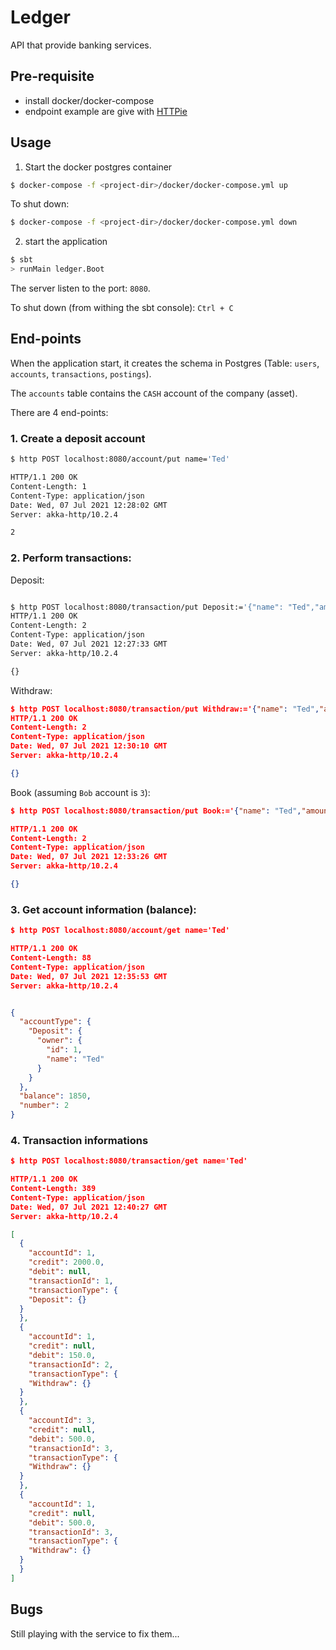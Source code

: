 Ledger
======

API that provide banking services.

Pre-requisite
-------------
* install docker/docker-compose
* endpoint example are give with [HTTPie](https://httpie.io/)

Usage
-----

1. Start the docker postgres container

```bash
$ docker-compose -f <project-dir>/docker/docker-compose.yml up
```

To shut down:

```bash
$ docker-compose -f <project-dir>/docker/docker-compose.yml down
```

2. start the application

```bash
$ sbt
> runMain ledger.Boot
```

The server listen to the port: `8080`.

To shut down (from withing the sbt console): `Ctrl + C`

End-points
----------

When the application start, it creates the schema in Postgres 
(Table: `users`, `accounts`, `transactions`, `postings`).

The `accounts` table contains the `CASH` account of the company (asset).

There are 4 end-points:

### 1. Create a deposit account 

```bash
$ http POST localhost:8080/account/put name='Ted'

HTTP/1.1 200 OK
Content-Length: 1
Content-Type: application/json
Date: Wed, 07 Jul 2021 12:28:02 GMT
Server: akka-http/10.2.4

2

```

### 2. Perform transactions:

Deposit:

```bash

$ http POST localhost:8080/transaction/put Deposit:='{"name": "Ted","amount": 2000 }'
HTTP/1.1 200 OK
Content-Length: 2
Content-Type: application/json
Date: Wed, 07 Jul 2021 12:27:33 GMT
Server: akka-http/10.2.4

{}
```

Withdraw: 

```json
$ http POST localhost:8080/transaction/put Withdraw:='{"name": "Ted","amount": 150}'
HTTP/1.1 200 OK
Content-Length: 2
Content-Type: application/json
Date: Wed, 07 Jul 2021 12:30:10 GMT
Server: akka-http/10.2.4

{}
```

Book (assuming `Bob` account is `3`):

```json
$ http POST localhost:8080/transaction/put Book:='{"name": "Ted","amount": 500, "accountId": 3}'

HTTP/1.1 200 OK
Content-Length: 2
Content-Type: application/json
Date: Wed, 07 Jul 2021 12:33:26 GMT
Server: akka-http/10.2.4

{}

```

### 3. Get account information (balance):

```json
$ http POST localhost:8080/account/get name='Ted'

HTTP/1.1 200 OK
Content-Length: 88
Content-Type: application/json
Date: Wed, 07 Jul 2021 12:35:53 GMT
Server: akka-http/10.2.4


{
  "accountType": {
    "Deposit": {
      "owner": {
        "id": 1,
        "name": "Ted"
      }
    }
  },
  "balance": 1850,
  "number": 2
}

```

### 4. Transaction informations

```json
$ http POST localhost:8080/transaction/get name='Ted'

HTTP/1.1 200 OK
Content-Length: 389
Content-Type: application/json
Date: Wed, 07 Jul 2021 12:40:27 GMT
Server: akka-http/10.2.4

[
  {
    "accountId": 1,
    "credit": 2000.0,
    "debit": null,
    "transactionId": 1,
    "transactionType": {
    "Deposit": {}
  }
  },
  {
    "accountId": 1,
    "credit": null,
    "debit": 150.0,
    "transactionId": 2,
    "transactionType": {
    "Withdraw": {}
  }
  },
  {
    "accountId": 3,
    "credit": null,
    "debit": 500.0,
    "transactionId": 3,
    "transactionType": {
    "Withdraw": {}
  }
  },
  {
    "accountId": 1,
    "credit": null,
    "debit": 500.0,
    "transactionId": 3,
    "transactionType": {
    "Withdraw": {}
  }
  }
]

```

Bugs
----

Still playing with the service to fix them...